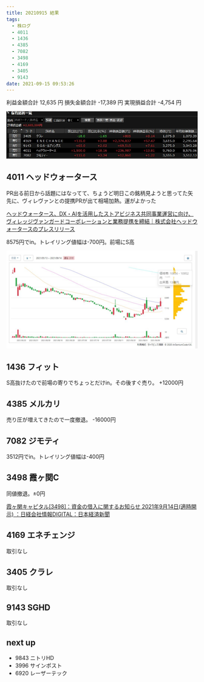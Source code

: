 ```yaml
---
title: 20210915 結果
tags:
  - 株ログ
  - 4011
  - 1436
  - 4385
  - 7082
  - 3498
  - 4169
  - 3405
  - 9143
date: 2021-09-15 09:53:26
---
```


利益金額合計 12,635 円
損失金額合計 -17,389 円
実現損益合計 -4,754 円

![i](/kab/img/20210915000.jpg)

## 4011 ヘッドウォータース

PR出る前日から話題にはなってて、ちょうど明日この銘柄見ようと思ってた矢先に、ヴィレヴァンとの提携PRが出て相場加熱。運がよかった

[ヘッドウォータース、DX・AIを活用したストアビジネス共同事業運営に向け、ヴィレッジヴァンガードコーポレーションと業務提携を締結｜株式会社ヘッドウォータースのプレスリリース](https://prtimes.jp/main/html/rd/p/000000057.000018045.html)

8575円でin。トレイリング値幅は-700円。前場にS高

![i](/kab/img/20210915001.jpg)

## 1436 フィット

S高抜けたので前場の寄りでちょっとだけin。その後すぐ売り。 +12000円

## 4385 メルカリ

売り圧が増えてきたので一度撤退。 -16000円

## 7082 ジモティ

3512円でin。トレイリング値幅は-400円

## 3498 霞ヶ関C

同値撤退。±0円

[霞ヶ関キャピタル[3498]：資金の借入に関するお知らせ 2021年9月14日(適時開示) ：日経会社情報DIGITAL：日本経済新聞](https://www.nikkei.com/nkd/disclosure/tdnr/d40f1s/)

## 4169 エネチェンジ

取引なし

## 3405 クラレ

取引なし

## 9143 SGHD

取引なし

## next up

- 9843 ニトリHD
- 3996 サインポスト
- 6920 レーザーテック

